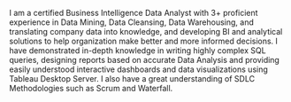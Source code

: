 I am a certified Business Intelligence Data Analyst with 3+ proficient experience in Data Mining, Data Cleansing, Data Warehousing, and translating company data into knowledge, and developing BI and analytical solutions to help organization make better and more informed decisions. I have demonstrated in-depth knowledge in writing highly complex SQL queries, designing reports based on accurate Data Analysis and providing easily understood interactive dashboards and data visualizations using Tableau Desktop Server. I also have a great understanding of SDLC Methodologies such as Scrum and Waterfall.
